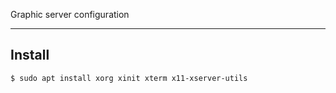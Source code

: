 Graphic server configuration

---

## Install
`$ sudo apt install xorg xinit xterm x11-xserver-utils`